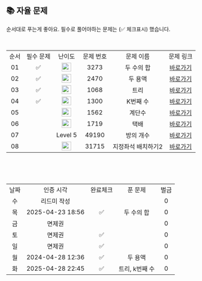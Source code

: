 
## 📚 자율 문제

순서대로 푸는게 좋아요.
필수로 풀어야하는 문제는 (✅ 체크표시) 했습니다.

<br/>
<table>
  <tr>
    <td align="center">순서</td>
    <td align="center">필수 문제</td>
    <td align="center">난이도</td>
    <td align="center">문제 번호</td>
    <td align="center">문제 이름</td>
    <td align="center">문제 링크</td>
  </tr>
   <tr>
    <td align="center">01</td>
    <td align="center">✅</td>
    <td align="center"><img height="23px" width="25px" src="https://d2gd6pc034wcta.cloudfront.net/tier/8.svg"></td>
    <td align="center">3273</td>
    <td align="center">두 수의 합</td>
    <td align="center"><a href="https://www.acmicpc.net/problem/3273">바로가기</a></td>
  </tr>
  <tr>
    <td align="center">02</td>
    <td align="center">✅</td>
    <td align="center"><img height="23px" width="25px" src="https://d2gd6pc034wcta.cloudfront.net/tier/11.svg"></td>
    <td align="center">2470</td>
    <td align="center">두 용액</td>
    <td align="center"><a href="https://www.acmicpc.net/problem/2470">바로가기</a></td>
  </tr>
   <tr>
    <td align="center">03</td>
  <td align="center">✅</td>
    <td align="center"><img height="23px" width="25px" src="https://d2gd6pc034wcta.cloudfront.net/tier/11.svg"></td>
    <td align="center">1068</td>
    <td align="center">트리</td>
    <td align="center"><a href="https://school.programmers.co.kr/learn/courses/30/lessons/1068">바로가기</a></td>
  </tr>
  <tr>
  <td align="center">04</td>
   <td align="center">✅</td>
    <td align="center"><img height="23px" width="25px" src="https://d2gd6pc034wcta.cloudfront.net/tier/15.svg"></td>
    <td align="center">1300</td>
    <td align="center">K번째 수</td>
    <td align="center"><a href="https://school.programmers.co.kr/learn/courses/30/lessons/1300">바로가기</a></td>
  </tr>
      <tr>
    <td align="center">05</td>
    <td align="center"></td>
    <td align="center"><img height="23px" width="25px" src="https://d2gd6pc034wcta.cloudfront.net/tier/15.svg"></td>
    <td align="center">1562</td>
    <td align="center">계단수</td>
    <td align="center"><a href="https://www.acmicpc.net/problem/1562">바로가기</a></td>
  </tr>
  <tr>
    <td align="center">06</td>
    <td align="center"></td>
    <td align="center"><img height="23px" width="25px" src="https://d2gd6pc034wcta.cloudfront.net/tier/13.svg"></td>
    <td align="center">1719</td>
    <td align="center">택배</td>
    <td align="center"><a href="https://www.acmicpc.net/problem/1719">바로가기</a></td>
  </tr>
  <tr>
  <td align="center">07</td>
   <td align="center"></td>
    <td align="center">Level 5</td>
    <td align="center">49190</td>
    <td align="center">방의 개수</td>
    <td align="center"><a href="https://school.programmers.co.kr/learn/courses/30/lessons/49190">바로가기</a></td>
  </tr>
  <td align="center">08</td>
   <td align="center"></td>
    <td align="center"><img height="23px" width="25px" src="https://d2gd6pc034wcta.cloudfront.net/tier/13.svg"></td>
    <td align="center">31715</td>
    <td align="center">지정좌석 배치하기2</td>
    <td align="center"><a href="https://www.acmicpc.net/problem/31715">바로가기</a></td>
  </tr>
</table>
<br/><br/>


<br>

<table>
  <tr>
    <td align="center">날짜</td>
    <td align="center">인증 시각</td>
    <td align="center">완료체크</td>
    <td align="center">푼 문제</td>
    <td align="center">벌금</td>
  </tr>
  <tr>
    <td align="center">수</td>
    <td align="center">리드미 작성</td>
    <td align="center"></td>
    <td align="center"></td>
    <td align="center">0</td>
  </tr>
  <tr>
    <td align="center">목</td>
    <td align="center">2025-04-23 18:56</td>
    <td align="center">✅</td>
    <td align="center">두 수의 합</td>
    <td align="center">0</td>
  </tr>
  <tr>
    <td align="center">금</td>
    <td align="center">면제권</td>
    <td align="center"></td>
    <td align="center"></td>
    <td align="center">0</td>
  </tr>
  <tr>
    <td align="center">토</td>
    <td align="center">면제권</td>
    <td align="center">✅</td>
    <td align="center"></td>
    <td align="center">0</td>
  </tr>
    <tr>
    <td align="center">일</td>
    <td align="center">면제권</td>
    <td align="center">✅</td>
    <td align="center"></td>
    <td align="center">0</td>
  </tr>
  <tr>
    <td align="center">월</td>
    <td align="center">2024-04-28 12:36</td>
    <td align="center">✅</td>
    <td align="center">두 용액</td>
    <td align="center">0</td>
  </tr>
  <tr>
    <td align="center">화</td>
    <td align="center">2025-04-28 22:45</td>
    <td align="center">✅</td>
    <td align="center">트리, k번째 수</td>
    <td align="center">0</td>
  </tr>
</table>

